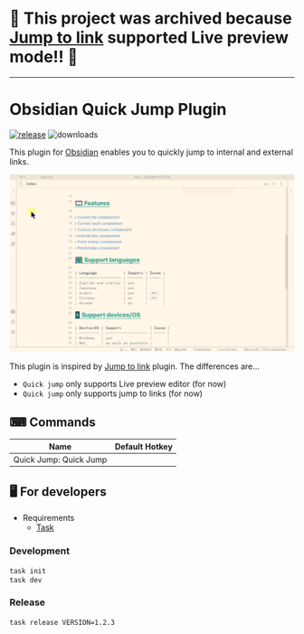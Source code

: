 # 🧊 This project was archived because [Jump to link] supported Live preview mode!! 🥳

---

# Obsidian Quick Jump Plugin

[![release](https://img.shields.io/github/release/tadashi-aikawa/obsidian-quick-jump-plugin.svg)](https://github.com/tadashi-aikawa/obsidian-quick-jump-plugin/releases/latest)
![downloads](https://img.shields.io/github/downloads/tadashi-aikawa/obsidian-quick-jump-plugin/total)

This plugin for [Obsidian] enables you to quickly jump to internal and external links.

![](https://raw.githubusercontent.com/tadashi-aikawa/obsidian-quick-jump-plugin/master/resources/quick-jump.gif)

This plugin is inspired by [Jump to link] plugin. The differences are...

- `Quick jump` only supports Live preview editor (for now)
- `Quick jump` only supports jump to links (for now)

## ⌨ Commands

| Name                   | Default Hotkey |
|------------------------|---------------|
| Quick Jump: Quick Jump |               |

## 🖥️ For developers

- Requirements
  - [Task]

### Development

```console
task init
task dev
```

### Release

```
task release VERSION=1.2.3
```

[Obsidian]: https://obsidian.md/
[Task]: https://github.com/go-task/task
[Jump to link]: https://github.com/mrjackphil/obsidian-jump-to-link
